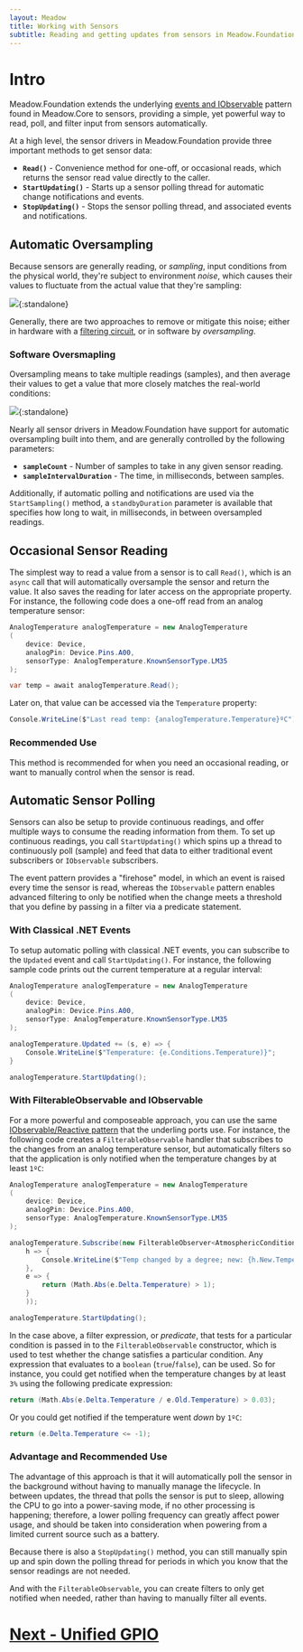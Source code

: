 ```yaml
---
layout: Meadow
title: Working with Sensors
subtitle: Reading and getting updates from sensors in Meadow.Foundation.
---
```



# Intro

Meadow.Foundation extends the underlying [events and IObservable](Meadow/Meadow_Basics/Events_and_IObservable/) pattern found in Meadow.Core to sensors, providing a simple, yet powerful way to read, poll, and filter input from sensors automatically.

At a high level, the sensor drivers in Meadow.Foundation provide three important methods to get sensor data:

 * **`Read()`** - Convenience method for one-off, or occasional reads, which returns the sensor read value directly to the caller.
 * **`StartUpdating()`** - Starts up a sensor polling thread for automatic change notifications and events.
 * **`StopUpdating()`** - Stops the sensor polling thread, and associated events and notifications.

## Automatic Oversampling

Because sensors are generally reading, or _sampling_, input conditions from the physical world, they're subject to environment _noise_, which causes their values to fluctuate from the actual value that they're sampling:

![](/Common_Files/Sensor_Noise.svg){:standalone}

Generally, there are two approaches to remove or mitigate this noise; either in hardware with a [filtering circuit](https://www.arrow.com/en/research-and-events/articles/using-capacitors-to-filter-electrical-noise), or in software by _oversampling_.

### Software Oversmapling

Oversampling means to take multiple readings (samples), and then average their values to get a value that more closely matches the real-world conditions:

![](/Common_Files/Sensor_Sampling.svg){:standalone}

Nearly all sensor drivers in Meadow.Foundation have support for automatic oversampling built into them, and are generally controlled by the following parameters:

 * **`sampleCount`** - Number of samples to take in any given sensor reading.
 * **`sampleIntervalDuration`** - The time, in milliseconds, between samples.

Additionally, if automatic polling and notifications are used via the `StartSampling()` method, a `standbyDuration` parameter is available that specifies how long to wait, in milliseconds, in between oversampled readings.

## Occasional Sensor Reading

The simplest way to read a value from a sensor is to call `Read()`, which is an `async` call that will automatically oversample the sensor and return the value. It also saves the reading for later access on the appropriate property. For instance, the following code does a one-off read from an analog temperature sensor:

```csharp
AnalogTemperature analogTemperature = new AnalogTemperature
(
    device: Device,
    analogPin: Device.Pins.A00,
    sensorType: AnalogTemperature.KnownSensorType.LM35
);

var temp = await analogTemperature.Read();
```

Later on, that value can be accessed via the `Temperature` property:

```csharp
Console.WriteLine($"Last read temp: {analogTemperature.Temperature}ºC");
```

### Recommended Use

This method is recommended for when you need an occasional reading, or want to manually control when the sensor is read.

## Automatic Sensor Polling

Sensors can also be setup to provide continuous readings, and offer multiple ways to consume the reading information from them. To set up continuous readings, you call `StartUpdating()` which spins up a thread to continuously poll (sample) and feed that data to either traditional event subscribers or `IObservable` subscribers.

The event pattern provides a "firehose" model, in which an event is raised every time the sensor is read, whereas the `IObservable` pattern enables advanced filtering to only be notified when the change meets a threshold that you define by passing in a filter via a predicate statement.

### With Classical .NET Events

To setup automatic polling with classical .NET events, you can subscribe to the `Updated` event and call `StartUpdating()`. For instance, the following sample code prints out the current temperature at a regular interval:

```csharp
AnalogTemperature analogTemperature = new AnalogTemperature
(
    device: Device,
    analogPin: Device.Pins.A00,
    sensorType: AnalogTemperature.KnownSensorType.LM35
);

analogTemperature.Updated += (s, e) => {
	Console.WriteLine($"Temperature: {e.Conditions.Temperature)}";
}

analogTemperature.StartUpdating();
```

### With FilterableObservable and IObservable

For a more powerful and composeable approach, you can use the same [IObservable/Reactive pattern](/Meadow/Meadow_Basics/Events_and_IObservable/) that the underling ports use. For instance, the following code creates a `FilterableObservable` handler that subscribes to the changes from an analog temperature sensor, but automatically filters so that the application is only notified when the temperature changes by at least `1ºC`:

```csharp
AnalogTemperature analogTemperature = new AnalogTemperature
(
    device: Device,
    analogPin: Device.Pins.A00,
    sensorType: AnalogTemperature.KnownSensorType.LM35
);

analogTemperature.Subscribe(new FilterableObserver<AtmosphericConditionChangeResult>, AtmosphericConditions>(
    h => {
        Console.WriteLine($"Temp changed by a degree; new: {h.New.Temperature}, old: {h.Old.Temperature}");
    },
    e => {
        return (Math.Abs(e.Delta.Temperature) > 1);
    }
    ));

analogTemperature.StartUpdating();
```

In the case above, a filter expression, or _predicate_, that tests for a particular condition is passed in to the `FilterableObservable` constructor, which is used to test whether the change satisfies a particular condition. Any expression that evaluates to a `boolean` (`true`/`false`), can be used. So for instance, you could get notified when the temperature changes by at least `3%` using the following predicate expression:

```csharp
return (Math.Abs(e.Delta.Temperature / e.Old.Temperature) > 0.03);
```

Or you could get notified if the temperature went _down_ by `1ºC`:

```csharp
return (e.Delta.Temperature <= -1);
```

### Advantage and Recommended Use

The advantage of this approach is that it will automatically poll the sensor in the background without having to manually manage the lifecycle. In between updates, the thread that polls the sensor is put to sleep, allowing the CPU to go into a power-saving mode, if no other processing is happening; therefore, a lower polling frequency can greatly affect power usage, and should be taken into consideration when powering from a limited current source such as a battery.

Because there is also a `StopUpdating()` method, you can still manually spin up and spin down the polling thread for periods in which you know that the sensor readings are not needed.

And with the `FilterableObservable`, you can create filters to only get notified when needed, rather than having to manually filter all events.

# [Next - Unified GPIO](/Meadow/Meadow.Foundation/Unified_GPIO_Arch/)

